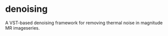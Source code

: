# denoising
A VST-based denoising framework for removing thermal noise in magnitude MR imageseries. 
